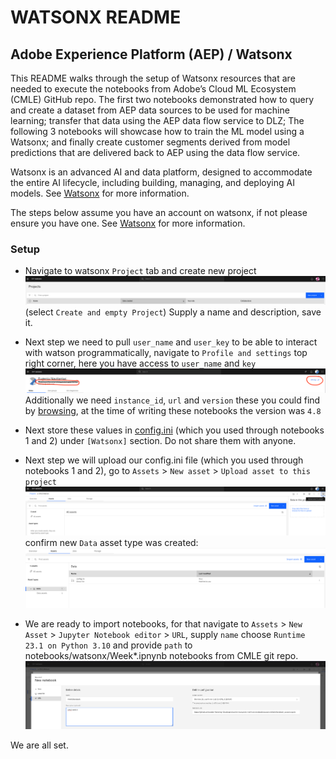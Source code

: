 # WATSONX README

## Adobe Experience Platform (AEP) / Watsonx

This README walks through the setup of Watsonx resources that are needed to execute the notebooks from Adobe’s Cloud ML Ecosystem (CMLE) GitHub repo. The first two notebooks demonstrated how to query and create a dataset from AEP data sources to be used for machine learning; transfer that data using the AEP data flow service to DLZ; The following 3 notebooks will showcase how to train the ML model using a Watsonx; and finally create customer segments derived from model predictions that are delivered back to AEP using the data flow service.

Watsonx is an advanced AI and data platform, designed to accommodate the entire AI lifecycle, including building, managing, and deploying AI models. See [Watsonx](https://www.ibm.com/watsonx) for more information.

The steps below assume you have an account on watsonx, if not please ensure you have one. See [Watsonx](https://www.ibm.com/watsonx) for more information.

### Setup

* Navigate to watsonx `Project` tab and create new project ![Project](images/projects.png) (select `Create and empty Project`) Supply a name and description, save it.

* Next step we need to pull `user_name` and `user_key` to be able to interact with watson programmatically, navigate to `Profile and settings` top right corner, here you have access to `user_name` and `key` ![NameKey](images/user_name_key.png) 
Additionally we need `instance_id`, `url` and `version` these you could find by [browsing](https://www.ibm.com/docs/en/cloud-paks/cp-data/4.8.x?topic=assets-authenticating-programmatic-access), at the time of writing these notebooks the version was `4.8`  

* Next store these values in [config.ini](../../conf/config.ini) (which you used through notebooks 1 and 2) under `[Watsonx]` section. Do not share them with anyone.

* Next step we will upload our config.ini file (which you used through notebooks 1 and 2), go to `Assets` > `New asset` > `Upload asset to this project` ![Asset](images/config_ini_asset.png) confirm new `Data` asset type was created: ![Asset](images/config_ini_data_asset.png)
 
* We are ready to import notebooks, for that navigate to `Assets` > `New Asset` > `Jupyter Notebook editor` > `URL`, supply `name` choose `Runtime 23.1 on Python 3.10` and provide `path` to notebooks/watsonx/Week*.ipnynb notebooks from CMLE git repo.![Notebook](images/notebook.png)


We are all set.